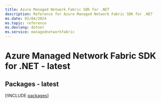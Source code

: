 ```yaml
---
title: Azure Managed Network Fabric SDK for .NET
description: Reference for Azure Managed Network Fabric SDK for .NET
ms.date: 03/04/2024
ms.topic: reference
ms.devlang: dotnet
ms.service: managednetworkfabric
---
```

# Azure Managed Network Fabric SDK for .NET - latest
## Packages - latest
[!INCLUDE [packages](managed-network-fabric-index.md)]